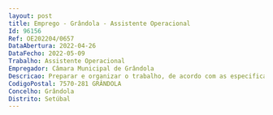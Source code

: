 ```yaml
--- 
layout: post
title: Emprego - Grândola - Assistente Operacional
Id: 96156
Ref: OE202204/0657
DataAbertura: 2022-04-26
DataFecho: 2022-05-09
Trabalho: Assistente Operacional
Empregador: Câmara Municipal de Grândola
Descricao: Preparar e organizar o trabalho, de acordo com as especificações técnicas, com as características das tarefas a executar e tendo em conta as orientações recebidas e as medidas de higiene, saúde e segurança a adotar  Executar elementos construtivos em madeiras diversas, nomeadamente, eucalipto, pinheiro, castanho, tola, mogno e câmbala, entre outras, utilizando ferramentas manuais, ferramentas elétricas, manuais e máquinas ferramenta.
CodigoPostal: 7570-281 GRÂNDOLA
Concelho: Grândola
Distrito: Setúbal
--- 
```

